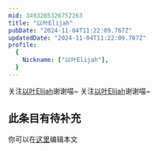 ```yaml
---
mid: 3493285326752263
title: "以叶Elijah"
pubDate: "2024-11-04T11:22:09.767Z"
updatedDate: "2024-11-04T11:22:09.767Z"
profile:
  {
    Nickname: ["以叶Elijah"],
  }
---
```


关注[以叶Elijah](https://space.bilibili.com/3493285326752263)谢谢喵~ 关注[以叶Elijah](https://space.bilibili.com/3493285326752263)谢谢喵~

## 此条目有待补充
你可以在[这里](https://github.com/Yuhanawa/VTuber.ICU/edit/master/src/content/v/以叶Elijah/index.md)编辑本文
